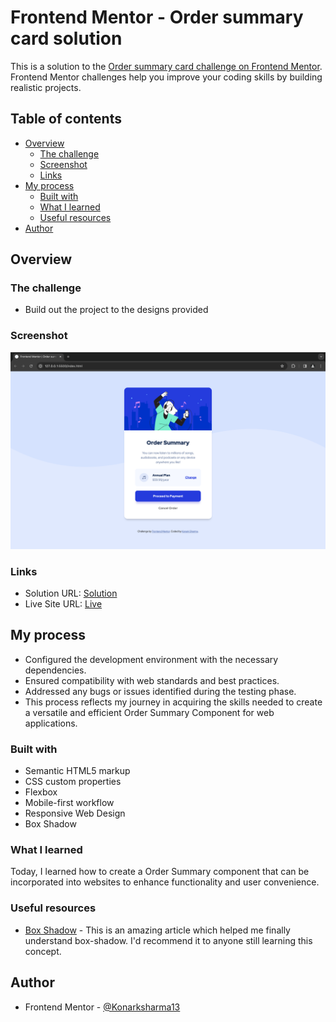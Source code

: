# Frontend Mentor - Order summary card solution

This is a solution to the [Order summary card challenge on Frontend Mentor](https://www.frontendmentor.io/challenges/order-summary-component-QlPmajDUj). Frontend Mentor challenges help you improve your coding skills by building realistic projects. 
## Table of contents

- [Overview](#overview)
  - [The challenge](#the-challenge)
  - [Screenshot](#screenshot)
  - [Links](#links)
- [My process](#my-process)
  - [Built with](#built-with)
  - [What I learned](#what-i-learned)
  - [Useful resources](#useful-resources)
- [Author](#author)

## Overview

### The challenge

- Build out the project to the designs provided

### Screenshot

![](./screenshot.png)


### Links

- Solution URL: [Solution](https://www.frontendmentor.io/solutions/order-summary-component-solution-ssDK7Pfxjy)
- Live Site URL: [Live](https://order-summary-component-konarksharma13s-projects.vercel.app/)

## My process

- Configured the development environment with the necessary dependencies.
- Ensured compatibility with web standards and best practices.
- Addressed any bugs or issues identified during the testing phase.
- This process reflects my journey in acquiring the skills needed to create a versatile and efficient Order Summary Component for web applications.

### Built with

- Semantic HTML5 markup
- CSS custom properties
- Flexbox
- Mobile-first workflow
- Responsive Web Design
- Box Shadow

### What I learned

Today, I learned how to create a Order Summary component that can be incorporated into websites to enhance functionality and user convenience.

### Useful resources

- [Box Shadow](https://css-tricks.com/almanac/properties/b/box-shadow/) - This is an amazing article which helped me finally understand box-shadow. I'd recommend it to anyone still learning this concept.


## Author

- Frontend Mentor - [@Konarksharma13](https://www.frontendmentor.io/profile/Konarksharma13)


